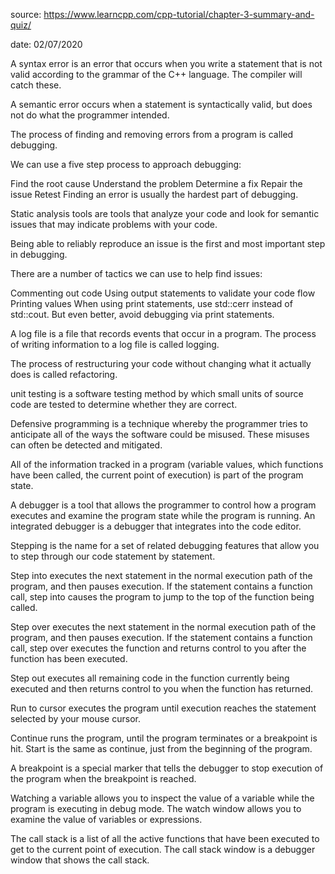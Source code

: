 source: https://www.learncpp.com/cpp-tutorial/chapter-3-summary-and-quiz/  

date: 02/07/2020  


A syntax error is an error that occurs when you write a statement that is not valid according to the grammar of the C++ language. The compiler will catch these.

A semantic error occurs when a statement is syntactically valid, but does not do what the programmer intended.

The process of finding and removing errors from a program is called debugging.

We can use a five step process to approach debugging:

Find the root cause
Understand the problem
Determine a fix
Repair the issue
Retest
Finding an error is usually the hardest part of debugging.

Static analysis tools are tools that analyze your code and look for semantic issues that may indicate problems with your code.

Being able to reliably reproduce an issue is the first and most important step in debugging.

There are a number of tactics we can use to help find issues:

Commenting out code
Using output statements to validate your code flow
Printing values
When using print statements, use std::cerr instead of std::cout. But even better, avoid debugging via print statements.

A log file is a file that records events that occur in a program. The process of writing information to a log file is called logging.

The process of restructuring your code without changing what it actually does is called refactoring.

unit testing is a software testing method by which small units of source code are tested to determine whether they are correct.

Defensive programming is a technique whereby the programmer tries to anticipate all of the ways the software could be misused. These misuses can often be detected and mitigated.

All of the information tracked in a program (variable values, which functions have been called, the current point of execution) is part of the program state.

A debugger is a tool that allows the programmer to control how a program executes and examine the program state while the program is running. An integrated debugger is a debugger that integrates into the code editor.

Stepping is the name for a set of related debugging features that allow you to step through our code statement by statement.

Step into executes the next statement in the normal execution path of the program, and then pauses execution. If the statement contains a function call, step into causes the program to jump to the top of the function being called.

Step over executes the next statement in the normal execution path of the program, and then pauses execution. If the statement contains a function call, step over executes the function and returns control to you after the function has been executed.

Step out executes all remaining code in the function currently being executed and then returns control to you when the function has returned.

Run to cursor executes the program until execution reaches the statement selected by your mouse cursor.

Continue runs the program, until the program terminates or a breakpoint is hit.
Start is the same as continue, just from the beginning of the program.

A breakpoint is a special marker that tells the debugger to stop execution of the program when the breakpoint is reached.

Watching a variable allows you to inspect the value of a variable while the program is executing in debug mode. The watch window allows you to examine the value of variables or expressions.

The call stack is a list of all the active functions that have been executed to get to the current point of execution. The call stack window is a debugger window that shows the call stack.